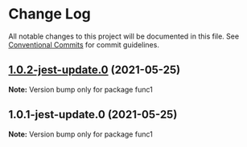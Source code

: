 # Change Log

All notable changes to this project will be documented in this file.
See [Conventional Commits](https://conventionalcommits.org) for commit guidelines.

## [1.0.2-jest-update.0](https://github.com/yurikrupnik/mussia6/compare/func1@1.0.1-jest-update.0...func1@1.0.2-jest-update.0) (2021-05-25)

**Note:** Version bump only for package func1





## 1.0.1-jest-update.0 (2021-05-25)

**Note:** Version bump only for package func1
